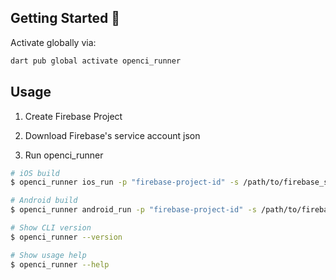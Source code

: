 ## Getting Started 🚀

Activate globally via:

```sh
dart pub global activate openci_runner
```

## Usage

1. Create Firebase Project

2. Download Firebase's service account json

3. Run openci_runner

```sh
# iOS build
$ openci_runner ios_run -p "firebase-project-id" -s /path/to/firebase_service_account.json

# Android build
$ openci_runner android_run -p "firebase-project-id" -s /path/to/firebase_service_account.json

# Show CLI version
$ openci_runner --version

# Show usage help
$ openci_runner --help
```

